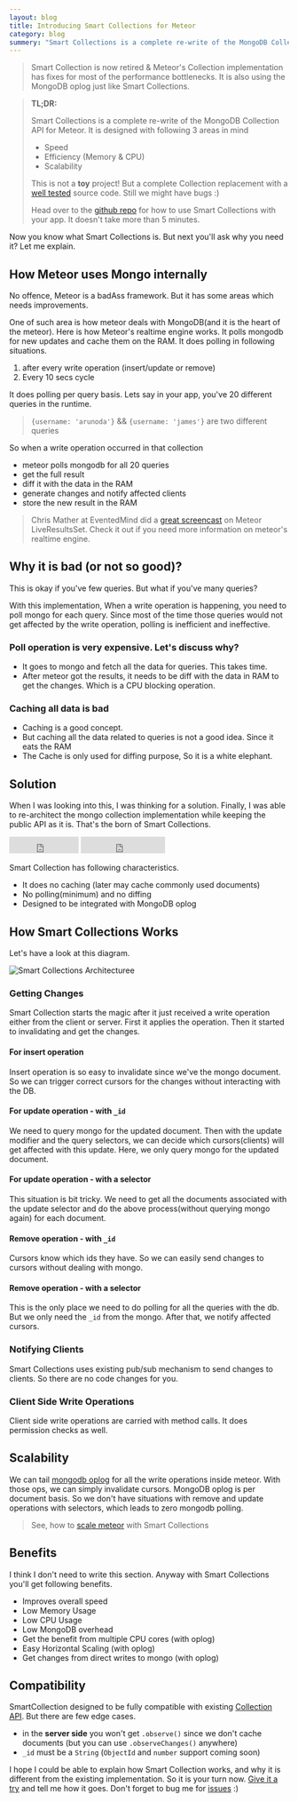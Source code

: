 ```yaml
---
layout: blog
title: Introducing Smart Collections for Meteor
category: blog
summery: "Smart Collections is a complete re-write of the MongoDB Collection API for Meteor. It is a drop in replacement for existing Collection API with much better speed, efficiency and scalability"
---
```


> Smart Collection is now retired & Meteor's Collection implementation has fixes for most of the performance bottlenecks. It is also using the MongoDB oplog just like Smart Collections.

> **TL;DR:**
>
> Smart Collections is a complete re-write of the MongoDB Collection API for Meteor. It is designed with following 3 areas in mind
>
>* Speed
>* Efficiency (Memory & CPU)
>* Scalability
>
> This is not a **toy** project! But a complete Collection replacement with a [well tested](https://github.com/arunoda/meteor-smart-collections/blob/master/test_cases.todo) source code. Still we might have bugs :)
>
> Head over to the [github repo](https://github.com/arunoda/meteor-smart-collections) for how to use Smart Collections with your app. It doesn't take more than 5 minutes.

Now you know what Smart Collections is. But next you'll ask why you need it? Let me explain.

## How Meteor uses Mongo internally

No offence, Meteor is a badAss framework. But it has some areas which needs improvements.

One of such area is how meteor deals with MongoDB(and it is the heart of the meteor). Here is how Meteor's realtime engine works. It polls mongodb for new updates and cache them on the RAM. It does polling in following situations.

1. after every write operation (insert/update or remove)
2. Every 10 secs cycle

It does polling per query basis. Lets say in your app, you've 20 different queries in the runtime.

> `{username: 'arunoda'}` && `{username: 'james'}` are two different queries

So when a write operation occurred in that collection

* meteor polls mongodb for all 20 queries
* get the full result
* diff it with the data in the RAM
* generate changes and notify affected clients
* store the new result in the RAM

> Chris Mather at EventedMind did a [great screencast](http://www.eventedmind.com/posts/meteor-liveresultsset) on Meteor LiveResultsSet. Check it out if you need more information on meteor's realtime engine.

## Why it is bad (or not so good)?

This is okay if you've few queries. But what if you've many queries? 

With this implementation, When a write operation is happening, you need to poll mongo for each query. Since most of the time those queries would not get affected by the write operation, polling is inefficient and ineffective.

### Poll operation is very expensive. Let's discuss why?
* It goes to mongo and fetch all the data for queries. This takes time. 
* After meteor got the results, it needs to be diff with the data in RAM to get the changes. Which is a CPU blocking operation.

### Caching all data is bad
* Caching is a good concept. 
* But caching all the data related to queries is not a good idea. Since it eats the RAM
* The Cache is only used for diffing purpose, So it is a white elephant.

## Solution

When I was looking into this, I was thinking for a solution. Finally, I was able to re-architect the mongo collection implementation while keeping the public API as it is. That's the born of Smart Collections.

<iframe src="http://ghbtns.com/github-btn.html?user=arunoda&amp;repo=meteor-smart-collections&amp;type=watch&amp;count=true&amp;size=large" allowtransparency="true" frameborder="0" scrolling="0" width="125px" height="30px">
</iframe>
<iframe src="http://ghbtns.com/github-btn.html?user=arunoda&amp;repo=meteor-smart-collections&amp;type=fork&amp;count=true&amp;size=large" allowtransparency="true" frameborder="0" scrolling="0" width="152px" height="30px">
</iframe>

Smart Collection has following characteristics.

* It does no caching (later may cache commonly used documents)
* No polling(minimum) and no diffing
* Designed to be integrated with MongoDB oplog

## How Smart Collections Works

Let's have a look at this diagram.

![Smart Collections Architecturee](http://i.imgur.com/Vn67xqK.jpg)

### Getting Changes
Smart Collection starts the magic after it just received a write operation either from the client or server. First it applies the operation. Then it started to invalidating and get the changes.

#### For insert operation
Insert operation is so easy to invalidate since we've the mongo document. So we can trigger correct cursors for the changes without interacting with the DB.

#### For update operation - with `_id`

We need to query mongo for the updated document. Then with the update modifier and the query selectors, we can decide which cursors(clients) will get affected with this update. Here, we only query mongo for the updated document.

#### For update operation - with a selector
This situation is bit tricky. We need to get all the documents associated with the update selector and do the above process(without querying mongo again) for each document.

#### Remove operation - with `_id`
Cursors know which ids they have. So we can easily send changes to cursors without dealing with mongo.

#### Remove operation - with a selector
This is the only place we need to do polling for all the queries with the db. But we only need the `_id` from the mongo. After that, we notify affected cursors.

### Notifying Clients
Smart Collections uses existing pub/sub mechanism to send changes to clients. So there are no code changes for you.

### Client Side Write Operations
Client side write operations are carried with method calls. It does permission checks as well. 

## Scalability

We can tail [mongodb oplog](http://docs.mongodb.org/manual/core/replica-set-oplog/) for all the write operations inside meteor. With those ops, we can simply invalidate cursors. MongoDB oplog is per document basis. So we don't have situations with remove and update operations with selectors, which leads to zero mongodb polling.

> See, how to [scale meteor](http://meteorhacks.com/lets-scale-meteor.html) with Smart Collections

## Benefits

I think I don't need to write this section. Anyway with Smart Collections you'll get following benefits.

* Improves overall speed
* Low Memory Usage
* Low CPU Usage
* Low MongoDB overhead
* Get the benefit from multiple CPU cores (with oplog)
* Easy Horizontal Scaling (with oplog)
* Get changes from direct writes to mongo (with oplog)

## Compatibility

SmartCollection designed to be fully compatible with existing [Collection API](http://docs.meteor.com/#collections). But there are few edge cases.

* in the **server side** you won't get `.observe()` since we don't cache documents (but you can use `.observeChanges()` anywhere)
* `_id` must be a `String` (`ObjectId` and `number` support coming soon)

I hope I could be able to explain how Smart Collection works, and why it is different from the existing implementation. So it is your turn now. [Give it a try](https://github.com/arunoda/meteor-smart-collections) and tell me how it goes. Don't forget to bug me for [issues](https://github.com/arunoda/meteor-smart-collections/issues) :)
